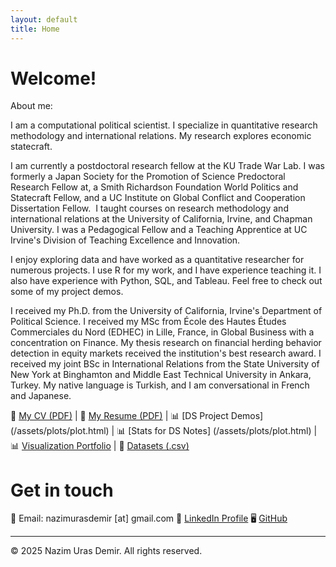 ```yaml
---
layout: default
title: Home
---
```


# Welcome!

About me:

I am a computational political scientist. I specialize in quantitative research methodology and international relations. My research explores economic statecraft.

I am currently a postdoctoral research fellow at the KU Trade War Lab. I was formerly a Japan Society for the Promotion of Science Predoctoral Research Fellow at, a Smith Richardson Foundation World Politics and Statecraft Fellow, and a UC Institute on Global Conflict and Cooperation Dissertation Fellow.
​
I taught courses on research methodology and international relations at the University of California, Irvine, and Chapman University. I was a Pedagogical Fellow and a Teaching Apprentice at UC Irvine's Division of Teaching Excellence and Innovation.
 
I enjoy exploring data and have worked as a quantitative researcher for numerous projects. I use R for my work, and I have experience teaching it. I also have experience with Python, SQL, and Tableau. Feel free to check out some of my project demos.
 
I received my Ph.D. from the University of California, Irvine's Department of Political Science. I received my MSc from École des Hautes Études Commerciales du Nord (EDHEC) in Lille, France, in Global Business with a concentration on Finance. My thesis research on financial herding behavior detection in equity markets received the institution's best research award. I received my joint BSc in International Relations from the State University of New York at Binghamton and Middle East Technical University in Ankara, Turkey. My native language is Turkish, and I am conversational in French and Japanese.

📄 [My CV (PDF)](/assets/docs/CV_2025.pdf) | 📄 [My Resume (PDF)](/assets/docs/resume_2025.pdf) | 📊 [DS Project Demos] (/assets/plots/plot.html) | 📊 [Stats for DS Notes] (/assets/plots/plot.html) | 📊 [Visualization Portfolio](/assets/plots/plot.html) | 📂 [Datasets (.csv)](/assets/data/data.csv)

# Get in touch
📧 Email: nazimurasdemir [at] gmail.com
💼 [LinkedIn Profile](https://www.linkedin.com/in/nazimurasdemir)
🖥️ [GitHub](https://github.com/urasdemir)
  
---

© 2025 Nazim Uras Demir. All rights reserved.
